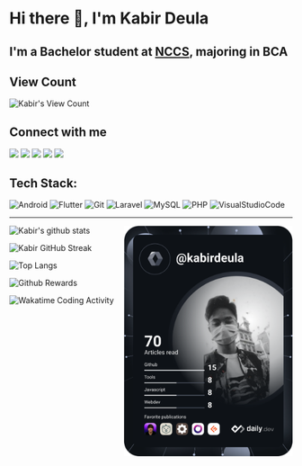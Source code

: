 # Hi there 👋, I'm Kabir Deula

## I'm a Bachelor student at [NCCS](//nccs.edu.np), majoring in BCA

## View Count

![Kabir's View Count](https://profile-counter.glitch.me/kabirdeula/count.svg)

## Connect with me

[<img src="https://img.shields.io/badge/-Website-FABC2A?style=for-the-badge&logo=brave&logoColor=000&labelColor=FB542B">][website]
[<img src="https://img.shields.io/badge/-Facebook-2718F2?style=for-the-badge&logo=facebook&logoColor=000&labelColor=1877F2">][facebook]
[<img src="https://img.shields.io/badge/-Instagram-E37340?style=for-the-badge&logo=instagram&logoColor=000&labelColor=E4405F">][instagram]
[<img src="https://img.shields.io/badge/-Snapchat-FF7B00?style=for-the-badge&logo=snapchat&logoColor=000&labelColor=FFFC00">][snapchat]
[<img src="https://img.shields.io/badge/-LinkedIn-0A0AC2?style=for-the-badge&logo=linkedin&logoColor=000&labelColor=0A66C2">][linkedin]

[website]: https://www.kabirdeula.info.np 
[snapchat]: https://www.snapchat.com/add/king_dragon2018
[facebook]: http://facebook.com/kabirdeula167
[instagram]: https://instagram.com/king_dragon2021/
[linkedin]: https://www.linkedin.com/in/kabir-deula-33888a202/

## Tech Stack:

![Android](https://img.shields.io/badge/Android-26AB40?style=for-the-badge&logo=android&logoColor=000&labelColor=3DDC84)
![Flutter](https://img.shields.io/badge/Flutter-02099B?style=for-the-badge&logo=flutter&logoColor=000&labelColor=02569B)
![Git](https://img.shields.io/badge/Git-F0AF32?style=for-the-badge&logo=git&logoColor=000&labelColor=F05032)
![Laravel](https://img.shields.io/badge/Laravel-FF9D20?style=for-the-badge&logo=laravel&logoColor=000&labelColor=FF2D20)
![MySQL](https://img.shields.io/badge/MySQL-434AA1?style=for-the-badge&logo=mysql&logoColor=000&labelColor=4479A1)
![PHP](https://img.shields.io/badge/PHP-779AB5?style=for-the-badge&logo=php&logoColor=000&labelColor=777BB4)
![VisualStudioCode](https://img.shields.io/badge/VSCode-00AB86?style=for-the-badge&logo=visualstudiocode&logoColor=000&labelColor=007ACC)

---

<p align="right">
    <a href="https://app.daily.dev/kabirdeula">
        <img align="right" src="https://github.com/kabirdeula/kabirdeula/blob/main/devcard.svg" width="300" alt="Kabir Deula's Dev Card" />
    </a>
</p>

![Kabir's github stats](https://github-readme-stats.vercel.app/api?username=kabirdeula&show_icons=true&theme=tokyonight&count_private=true)

![Kabir GitHub Streak](https://github-readme-streak-stats.herokuapp.com/?user=kabirdeula&theme=tokyonight)

![Top Langs](https://github-readme-stats.vercel.app/api/top-langs/?username=kabirdeula&theme=tokyonight&hide=html,shell,scss,css,cmake,swift,kotlin&langs_count=10&layout=compact) 

![Github Rewards](https://github-profile-trophy.vercel.app/?username=kabirdeula&theme=tokyonight)

![Wakatime Coding Activity](https://wakatime.com/share/@kabirdeula/45976fc1-e50a-4de0-8213-8ced388cef6c.svg)
